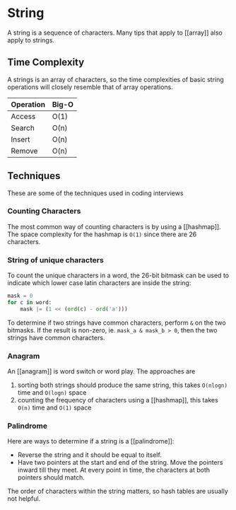 # String

A string is a sequence of characters. Many tips that apply to [[array]] also apply to strings.

## Time Complexity
A strings is an array of characters, so the time complexities of basic string operations will closely resemble that of array operations.

| Operation | Big-O |
| ---- | ---- |
| Access | O(1) |
| Search | O(n) |
| Insert | O(n) |
| Remove | O(n) |

## Techniques
These are some of the techniques used in coding interviews

### Counting Characters
The most common way of counting characters is by using a [[hashmap]]. The space complexity for the hashmap is `O(1)` since there are 26 characters.

### String of unique characters
To count the unique characters in a word, the 26-bit bitmask can be used to indicate which lower case latin characters are inside the string:
```python
mask = 0  
for c in word:  
	mask |= (1 << (ord(c) - ord('a')))
```
To determine if two strings have common characters, perform `&` on the two bitmasks. If the result is non-zero, ie. `mask_a & mask_b > 0`, then the two strings have common characters.

### Anagram
An [[anagram]] is word switch or word play. The approaches are
1. sorting both strings should produce the same string, this takes `O(nlogn)` time and `O(logn)` space
2. counting the frequency of characters using a [[hashmap]], this takes `O(n)` time and `O(1)` space

### Palindrome
Here are ways to determine if a string is a [[palindrome]]:

- Reverse the string and it should be equal to itself.
- Have two pointers at the start and end of the string. Move the pointers inward till they meet. At every point in time, the characters at both pointers should match.

The order of characters within the string matters, so hash tables are usually not helpful.